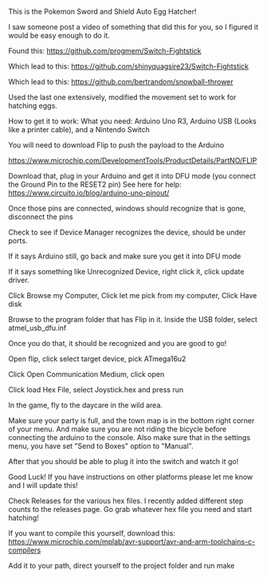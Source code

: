 This is the Pokemon Sword and Shield Auto Egg Hatcher!

I saw someone post a video of something that did this for you, so I figured it would be easy enough to do it. 

Found this:
https://github.com/progmem/Switch-Fightstick

Which lead to this:
https://github.com/shinyquagsire23/Switch-Fightstick

Which lead to this:
https://github.com/bertrandom/snowball-thrower

Used the last one extensively, modified the movement set to work for hatching eggs.

How to get it to work:
What you need: Arduino Uno R3, Arduino USB (Looks like a printer cable), and a Nintendo Switch

You will need to download Flip to push the payload to the Arduino

https://www.microchip.com/DevelopmentTools/ProductDetails/PartNO/FLIP

Download that, plug in your Arduino and get it into DFU mode (you connect the Ground Pin to the RESET2 pin)
See here for help: https://www.circuito.io/blog/arduino-uno-pinout/

Once those pins are connected, windows should recognize that is gone, disconnect the pins

Check to see if Device Manager recognizes the device, should be under ports. 

If it says Arduino still, go back and make sure you get it into DFU mode

If it says something like Unrecognized Device, right click it, click update driver.

Click Browse my Computer, Click let me pick from my computer, Click Have disk

Browse to the program folder that has Flip in it. Inside the USB folder, select atmel_usb_dfu.inf

Once you do that, it should be recognized and you are good to go!

Open flip, click select target device, pick ATmega16u2

Click Open Communication Medium, click open

Click load Hex File, select Joystick.hex and press run

In the game, fly to the daycare in the wild area. 

Make sure your party is full, and the town map is in the bottom right corner of your menu. And make sure you are not riding the bicycle before connecting the arduino to the console. Also make sure that in the settings menu, you have set "Send to Boxes" option to "Manual".


After that you should be able to plug it into the switch and watch it go!

Good Luck! If you have instructions on other platforms please let me know and I will update this!

Check Releases for the various hex files. I recently added different step counts to the releases page. Go grab whatever hex file you need and start hatching!

If you want to compile this yourself, download this:
https://www.microchip.com/mplab/avr-support/avr-and-arm-toolchains-c-compilers

Add it to your path, direct yourself to the project folder and run make

